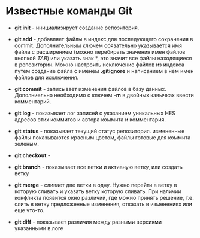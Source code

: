 # Известные команды Git

* **git init** - инициализирует создание репозитория.

* **git add** - добавляет файлы в индекс для последующего сохранения в commit. Дополнительным ключем обязательно указывается имя файла с расширением (можно перебирать значения имен файлов кнопкой *TAB*) или указать знак *, это значит все файлы находящиеся в репозитории. Можно настроить исключение файлов из индекса путем создание файла с именем **.gitignore** и написанием в нем имен файлов для исключения.

* **git commit** - записывает изменения файлов в базу данных. Дополниельно необходимо с ключем **-m** в двойных кавычках ввести комментарий.

* **git log** - показывает лог записей с указанием уникальных HES адресов этих коммитов и автора коммита и комментария.

* **git status** - показывает текущий статус репозитория. измененные файлы показываются красным цветом, файлы готовые для коммита зеленым.

* **git checkout** -

* **git branch** - показывает все ветки и активную ветку, или создать ветку

* **git merge** - сливает две ветки в одну. Нужно перейти в ветку в которую сливать и указать ветку которую сливать. При наличии конфликта появится окно различий, где можно принять решение, т.е. слить в ветку предложенные изменения, отказать в изменениях или еще что-то.

* **git diff** - показывает различия между разными версиями указанными в логе

